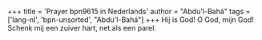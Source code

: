 +++
title = 'Prayer bpn9615 in Nederlands'
author = "Abdu'l-Bahá"
tags = ['lang-nl', 'bpn-unsorted', "Abdu'l-Bahá"]
+++
Hij is God! O God, mijn God! Schenk mij een zuiver hart, net als een parel.
